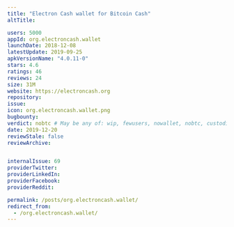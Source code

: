 ```yaml
---
title: "Electron Cash wallet for Bitcoin Cash"
altTitle: 

users: 5000
appId: org.electroncash.wallet
launchDate: 2018-12-08
latestUpdate: 2019-09-25
apkVersionName: "4.0.11-0"
stars: 4.6
ratings: 46
reviews: 24
size: 31M
website: https://electroncash.org
repository: 
issue: 
icon: org.electroncash.wallet.png
bugbounty: 
verdict: nobtc # May be any of: wip, fewusers, nowallet, nobtc, custodial, nosource, nonverifiable, verifiable, bounty
date: 2019-12-20
reviewStale: false
reviewArchive:


internalIssue: 69
providerTwitter: 
providerLinkedIn: 
providerFacebook: 
providerReddit: 

permalink: /posts/org.electroncash.wallet/
redirect_from:
  - /org.electroncash.wallet/
---
```



